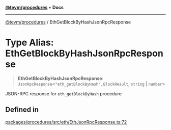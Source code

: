 [**@tevm/procedures**](../README.md) • **Docs**

***

[@tevm/procedures](../globals.md) / EthGetBlockByHashJsonRpcResponse

# Type Alias: EthGetBlockByHashJsonRpcResponse

> **EthGetBlockByHashJsonRpcResponse**: `JsonRpcResponse`\<`"eth_getBlockByHash"`, `BlockResult`, `string` \| `number`\>

JSON-RPC response for `eth_getBlockByHash` procedure

## Defined in

[packages/procedures/src/eth/EthJsonRpcResponse.ts:72](https://github.com/qbzzt/tevm-monorepo/blob/main/packages/procedures/src/eth/EthJsonRpcResponse.ts#L72)
